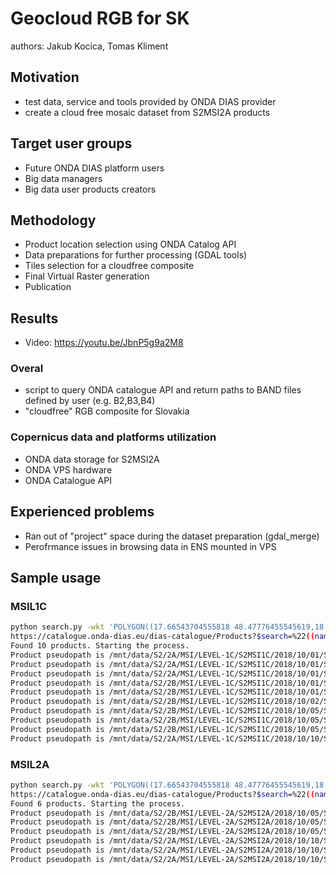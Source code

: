 # Geocloud RGB for SK
authors: Jakub Kocica, Tomas Kliment
## Motivation
- test data, service and tools provided by ONDA DIAS provider
- create a cloud free mosaic dataset from S2MSI2A products

## Target user groups
- Future ONDA DIAS platform users
- Big data managers
- Big data user products creators 

## Methodology
- Product location selection using ONDA Catalog API
- Data preparations for further processing (GDAL tools)
- Tiles selection for a cloudfree composite
- Final Virtual Raster generation
- Publication

## Results
- Video: https://youtu.be/JbnP5g9a2M8
### Overal
- script to query ONDA catalogue API and return paths to BAND files defined by user (e.g. B2,B3,B4)
- "cloudfree" RGB composite for Slovakia

### Copernicus data and platforms utilization
- ONDA data storage for S2MSI2A
- ONDA VPS hardware
- ONDA Catalogue API

## Experienced problems
- Ran out of "project" space during the dataset preparation (gdal_merge)
- Perofrmance issues in browsing data in ENS mounted in VPS

## Sample usage
### MSIL1C
```bash
python search.py -wkt 'POLYGON((17.66543704555818 48.47776455545619,18.55258304165193 48.47776455545619,18.55258304165193 48.08846410187011,17.66543704555818 48.08846410187011,17.66543704555818 48.47776455545619))' -cloud 50 -from 2018-10-01 -to 2018-10-10 -product 'MSIL1C'
https://catalogue.onda-dias.eu/dias-catalogue/Products?$search=%22((name:*MSIL1C*) AND cloudCoverPercentage:[0 TO 50])%20AND%20((beginPosition:[2018-10-01T00:00:00.000Z%20TO%202018-10-10T23:59:00.000Z]))%20AND%20footprint:%22Intersects(POLYGON((17.66543704555818 48.47776455545619,18.55258304165193 48.47776455545619,18.55258304165193 48.08846410187011,17.66543704555818 48.08846410187011,17.66543704555818 48.47776455545619)))%22%22&$orderby=creationDate%20asc&$format=json&$skip=0&$top=10
Found 10 products. Starting the process.
Product pseudopath is /mnt/data/S2/2A/MSI/LEVEL-1C/S2MSI1C/2018/10/01/S2A_MSIL1C_20181001T230901_N0206_R101_T58KFB_20181002T002651.zip/S2A_MSIL1C_20181001T230901_N0206_R101_T58KFB_20181002T002651.SAFE
Product pseudopath is /mnt/data/S2/2A/MSI/LEVEL-1C/S2MSI1C/2018/10/01/S2A_MSIL1C_20181001T230901_N0206_R101_T59LKH_20181002T002651.zip/S2A_MSIL1C_20181001T230901_N0206_R101_T59LKH_20181002T002651.SAFE
Product pseudopath is /mnt/data/S2/2A/MSI/LEVEL-1C/S2MSI1C/2018/10/01/S2A_MSIL1C_20181001T224531_N0206_R101_T03WWR_20181002T002948.zip/S2A_MSIL1C_20181001T224531_N0206_R101_T03WWR_20181002T002948.SAFE
Product pseudopath is /mnt/data/S2/2B/MSI/LEVEL-1C/S2MSI1C/2018/10/01/S2B_MSIL1C_20181001T235259_N0206_R030_T57PYQ_20181002T011218.zip/S2B_MSIL1C_20181001T235259_N0206_R030_T57PYQ_20181002T011218.SAFE
Product pseudopath is /mnt/data/S2/2B/MSI/LEVEL-1C/S2MSI1C/2018/10/01/S2B_MSIL1C_20181001T233649_N0206_R030_T60VVN_20181002T011425.zip/S2B_MSIL1C_20181001T233649_N0206_R030_T60VVN_20181002T011425.SAFE
Product pseudopath is /mnt/data/S2/2B/MSI/LEVEL-1C/S2MSI1C/2018/10/02/S2B_MSIL1C_20181002T230529_N0206_R044_T03WWS_20181003T004834.zip/S2B_MSIL1C_20181002T230529_N0206_R044_T03WWS_20181003T004834.SAFE
Product pseudopath is /mnt/data/S2/2B/MSI/LEVEL-1C/S2MSI1C/2018/10/05/S2B_MSIL1C_20181005T095029_N0206_R079_T33UYP_20181005T133546.zip/S2B_MSIL1C_20181005T095029_N0206_R079_T33UYP_20181005T133546.SAFE
Product pseudopath is /mnt/data/S2/2B/MSI/LEVEL-1C/S2MSI1C/2018/10/05/S2B_MSIL1C_20181005T095029_N0206_R079_T33UXP_20181005T133546.zip/S2B_MSIL1C_20181005T095029_N0206_R079_T33UXP_20181005T133546.SAFE
Product pseudopath is /mnt/data/S2/2B/MSI/LEVEL-1C/S2MSI1C/2018/10/05/S2B_MSIL1C_20181005T095029_N0206_R079_T34UCU_20181005T133546.zip/S2B_MSIL1C_20181005T095029_N0206_R079_T34UCU_20181005T133546.SAFE
Product pseudopath is /mnt/data/S2/2A/MSI/LEVEL-1C/S2MSI1C/2018/10/10/S2A_MSIL1C_20181010T095031_N0206_R079_T33UYP_20181010T115600.zip/S2A_MSIL1C_20181010T095031_N0206_R079_T33UYP_20181010T115600.SAFE
```

### MSIL2A
```bash
python search.py -wkt 'POLYGON((17.66543704555818 48.47776455545619,18.55258304165193 48.47776455545619,18.55258304165193 48.08846410187011,17.66543704555818 48.08846410187011,17.66543704555818 48.47776455545619))' -cloud 50 -from 2018-10-01 -to 2018-10-10 -product 'MSIL2A'
https://catalogue.onda-dias.eu/dias-catalogue/Products?$search=%22((name:*MSIL2A*) AND cloudCoverPercentage:[0 TO 50])%20AND%20((beginPosition:[2018-10-01T00:00:00.000Z%20TO%202018-10-10T23:59:00.000Z]))%20AND%20footprint:%22Intersects(POLYGON((17.66543704555818 48.47776455545619,18.55258304165193 48.47776455545619,18.55258304165193 48.08846410187011,17.66543704555818 48.08846410187011,17.66543704555818 48.47776455545619)))%22%22&$orderby=creationDate%20asc&$format=json&$skip=0&$top=10
Found 6 products. Starting the process.
Product pseudopath is /mnt/data/S2/2B/MSI/LEVEL-2A/S2MSI2A/2018/10/05/S2B_MSIL2A_20181005T095029_N0208_R079_T33UYP_20181005T142530.zip/S2B_MSIL2A_20181005T095029_N0208_R079_T33UYP_20181005T142530.SAFE
Product pseudopath is /mnt/data/S2/2B/MSI/LEVEL-2A/S2MSI2A/2018/10/05/S2B_MSIL2A_20181005T095029_N0208_R079_T33UXP_20181005T142530.zip/S2B_MSIL2A_20181005T095029_N0208_R079_T33UXP_20181005T142530.SAFE
Product pseudopath is /mnt/data/S2/2B/MSI/LEVEL-2A/S2MSI2A/2018/10/05/S2B_MSIL2A_20181005T095029_N0208_R079_T34UCU_20181005T142530.zip/S2B_MSIL2A_20181005T095029_N0208_R079_T34UCU_20181005T142530.SAFE
Product pseudopath is /mnt/data/S2/2A/MSI/LEVEL-2A/S2MSI2A/2018/10/10/S2A_MSIL2A_20181010T095031_N0209_R079_T34UCU_20181010T122839.zip/S2A_MSIL2A_20181010T095031_N0209_R079_T34UCU_20181010T122839.SAFE
Product pseudopath is /mnt/data/S2/2A/MSI/LEVEL-2A/S2MSI2A/2018/10/10/S2A_MSIL2A_20181010T095031_N0209_R079_T33UYP_20181010T122839.zip/S2A_MSIL2A_20181010T095031_N0209_R079_T33UYP_20181010T122839.SAFE
Product pseudopath is /mnt/data/S2/2A/MSI/LEVEL-2A/S2MSI2A/2018/10/10/S2A_MSIL2A_20181010T095031_N0209_R079_T33UXP_20181010T122839.zip/S2A_MSIL2A_20181010T095031_N0209_R079_T33UXP_20181010T122839.SAFE

```


